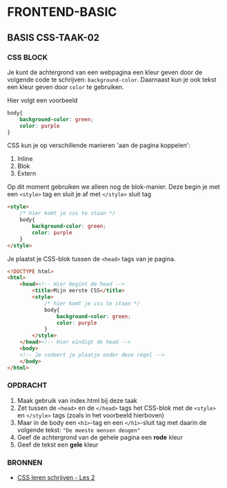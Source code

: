 # FRONTEND-BASIC

## BASIS CSS-TAAK-02

### CSS BLOCK

Je kunt de achtergrond van een webpagina een kleur geven door de volgende code te schrijven: `background-color`. Daarnaast kun je ook tekst een kleur geven door `color` te gebruiken.

Hier volgt een voorbeeld

```CSS
body{
    background-color: green;
    color: purple
}
```

CSS kun je op verschillende manieren 'aan de pagina koppelen':

1. Inline
2. Blok
3. Extern

Op dit moment gebruiken we alleen nog de blok-manier. Deze begin je met een `<style>` tag en sluit je af met `</style>` sluit tag

```html
<style>
    /* hier komt je css te staan */
    body{
        background-color: green;
        color: purple
    }
</style>
```

Je plaatst je CSS-blok tussen de  `<head>` tags van je pagina.

```html
<!DOCTYPE html>
<html>
    <head><!-- Hier begint de head -->
        <title>Mijn eerste CSS</title>
        <style>
            /* hier komt je css te staan */
            body{
                background-color: green;
                color: purple
            }
        </style>
    </head><!-- Hier eindigt de head -->
    <body>
    <!-- Je codeert je plaatje onder deze regel -->
    </body>
</html>
```

### OPDRACHT

1. Maak gebruik van index.html bij deze taak
2. Zet tussen de `<head>` en de `</head>` tags het CSS-blok met de   `<style>` en `</style>` tags (zoals in het voorbeeld hierboven)
3. Maar in de body een `<h1>`-tag en een `</h1>`-sluit tag met daarin de volgende tekst: `"De meeste mensen deugen"`
4. Geef de achtergrond van de gehele pagina een __rode__ kleur
5. Geef de tekst een __gele__ kleur

### BRONNEN

- [CSS leren schrijven - Les 2](https://www.youtube.com/watch?v=X58h-d5sHsE)
